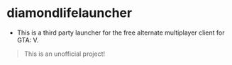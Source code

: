 # diamondlifelauncher
 
* This is a third party launcher for the free alternate multiplayer client for GTA: V.
> This is an unofficial project!
